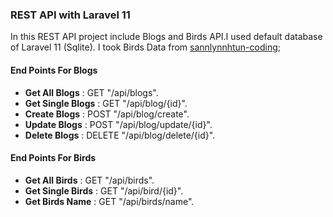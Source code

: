
### REST API with Laravel 11 
In this REST API project include Blogs and Birds API.I used default database of Laravel 11 (Sqlite).
I took Birds Data from [sannlynnhtun-coding](https://github.com/sannlynnhtun-coding);

#### End Points For Blogs
 * **Get All Blogs** : GET "/api/blogs".
 * **Get Single Blogs** : GET "/api/blog/{id}".
 * **Create Blogs** : POST "/api/blog/create".
 * **Update Blogs** : POST "/api/blog/update/{id}".
 * **Delete Blogs** : DELETE "/api/blog/delete/{id}".

#### End Points For Birds
* **Get All Birds** : GET "/api/birds".
* **Get Single Birds** : GET "/api/bird/{id}".
* **Get Birds Name** : GET "/api/birds/name".


